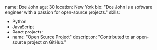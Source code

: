 name: Doe John
age: 30
location: New York
bio: "Doe John is a software engineer with a passion for open-source projects."
skills:
  - Python
  - JavaScript
  - React
projects:
  - name: "Open Source Project"
    description: "Contributed to an open-source project on GitHub."

